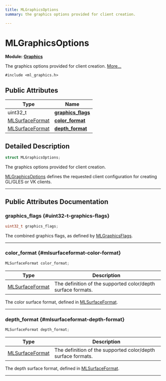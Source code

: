 ```yaml
---
title: MLGraphicsOptions
summary: the graphics options provided for client creation. 

---
```


# MLGraphicsOptions

**Module:** **[Graphics](/api-ref/api/Modules/group___graphics/group___graphics.md)**



The graphics options provided for client creation.  [More...](#detailed-description)


`#include <ml_graphics.h>`

## Public Attributes

| Type           | Name           |
| -------------- | -------------- |
| uint32_t | **[graphics_flags](/api-ref/api/Modules/group___graphics/struct_m_l_graphics_options.md#uint32-t-graphics-flags)**  |
| [MLSurfaceFormat](/api-ref/api/Modules/group___graphics/group___graphics.md#enums-mlsurfaceformat) | **[color_format](/api-ref/api/Modules/group___graphics/struct_m_l_graphics_options.md#mlsurfaceformat-color-format)**  |
| [MLSurfaceFormat](/api-ref/api/Modules/group___graphics/group___graphics.md#enums-mlsurfaceformat) | **[depth_format](/api-ref/api/Modules/group___graphics/struct_m_l_graphics_options.md#mlsurfaceformat-depth-format)**  |

## Detailed Description

```cpp
struct MLGraphicsOptions;
```

The graphics options provided for client creation. 

[MLGraphicsOptions](/api-ref/api/Modules/group___graphics/struct_m_l_graphics_options.md) defines the requested client configuration for creating GL/GLES or VK clients. 





-----------
## Public Attributes Documentation

### graphics_flags {#uint32-t-graphics-flags}

```cpp
uint32_t graphics_flags;
```


The combined graphics flags, as defined by [MLGraphicsFlags](/api-ref/api/Modules/group___graphics/group___graphics.md#enum-mlgraphicsflags). 





-----------

### color_format {#mlsurfaceformat-color-format}

```cpp
MLSurfaceFormat color_format;
```



| Type | Description |
|--|--|
| [MLSurfaceFormat](/api-ref/api/Modules/group___graphics/group___graphics.md#enums-mlsurfaceformat) | The definition of the supported color/depth surface formats.  |


The color surface format, defined in [MLSurfaceFormat](/api-ref/api/Modules/group___graphics/group___graphics.md#enum-mlsurfaceformat). 





-----------

### depth_format {#mlsurfaceformat-depth-format}

```cpp
MLSurfaceFormat depth_format;
```



| Type | Description |
|--|--|
| [MLSurfaceFormat](/api-ref/api/Modules/group___graphics/group___graphics.md#enums-mlsurfaceformat) | The definition of the supported color/depth surface formats.  |


The depth surface format, defined in [MLSurfaceFormat](/api-ref/api/Modules/group___graphics/group___graphics.md#enum-mlsurfaceformat). 





-----------


